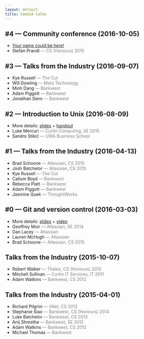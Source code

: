 ```yaml
---
layout: default
title: ComSSA talks
---
```


<style>
.parenthetical {
	color: #808080;
}
</style>

## #4 — Community conference (2016-10-05)

* [Your name could be here!][EOI]
* Stefan Prandl <span class="parenthetical">— CS (Honours) 2015</span>

[EOI]: https://jordanchou.typeform.com/to/UDlW91

## #3 — Talks from the Industry (2016-09-07)

* Kye Russell <span class="parenthetical">— The Cut</span>
* Will Dowling <span class="parenthetical">— Meta Technology</span>
* Minh Dang <span class="parenthetical">— Bankwest</span>
* Adam Piggott <span class="parenthetical">— Bankwest</span>
* Jonathan Siero <span class="parenthetical">— Bankwest</span>

## #2 — Introduction to Unix (2016-08-09)

* More details: [slides][s2] + [handout][h2]
* Luke Mercuri <span class="parenthetical">— Curtin Computing, SE 2015</span>
* Sandro Stikić <span class="parenthetical">— UWA Business School</span>

[s2]: https://docs.google.com/presentation/d/1G_svQ_Av5P15hkcJUU1Vehb3Ka6STIXjxFhBp1T_MsQ
[h2]: https://docs.google.com/document/d/1WVrWsitVGvwecTse0nrwfjgIhY_ZAmhoNRd50d70uHE

## #1 — Talks from the Industry (2016-04-13)

* Brad Schoone <span class="parenthetical">— Atlassian, CS 2015</span>
* Josh Batchelor <span class="parenthetical">— Atlassian, CS 2015</span>
* Kye Russell <span class="parenthetical">— The Cut</span>
* Callum Boyd <span class="parenthetical">— Bankwest</span>
* Rebecca Platt <span class="parenthetical">— Bankwest</span>
* Adam Piggott <span class="parenthetical">— Bankwest</span>
* Jasmine Quek <span class="parenthetical">— ThoughtWorks</span>

## #0 — Git and version control (2016-03-03)

* More details: [slides][s0] + [video][v0]
* Geoffrey Moir <span class="parenthetical">— Atlassian, SE 2014</span>
* Dan Lacey <span class="parenthetical">— Atlassian</span>
* Lauren McHugh <span class="parenthetical">— Atlassian</span>
* Brad Schoone <span class="parenthetical">— Atlassian, CS 2015</span>

[s0]: https://docs.google.com/presentation/d/1G_svQ_Av5P15hkcJUU1Vehb3Ka6STIXjxFhBp1T_MsQ
[v0]: https://mirror.comssa.org.au/ComSSA/talks/0/video.webm

## Talks from the Industry (2015-10-07)

* Robert Walker <span class="parenthetical">— Thales, CS (Honours) 2013</span>
* Mitchell Sullivan <span class="parenthetical">— Curtin IT Services, IT 2011</span>
* Adam Watkins <span class="parenthetical">— Bankwest, CS 2012</span>

## Talks from the Industry (2015-04-01)

* Richard Pilgrim <span class="parenthetical">— iiNet, CS 2012</span>
* Stephanie Siao <span class="parenthetical">— Bankwest, CS (Honours) 2014</span>
* Luke Batchelor <span class="parenthetical">— Bankwest, CS 2013</span>
* Anij Shrestha <span class="parenthetical">— Bankwest, SE 2012</span>
* Adam Watkins <span class="parenthetical">— Bankwest, CS 2012</span>
* Michael Thomas <span class="parenthetical">— Bankwest</span>
